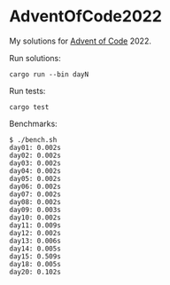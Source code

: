 # AdventOfCode2022

My solutions for [Advent of Code](https://adventofcode.com/2022/) 2022.

Run solutions:

```text
cargo run --bin dayN
```

Run tests:

```text
cargo test
```

Benchmarks:

```text
$ ./bench.sh
day01: 0.002s
day02: 0.002s
day03: 0.002s
day04: 0.002s
day05: 0.002s
day06: 0.002s
day07: 0.002s
day08: 0.002s
day09: 0.003s
day10: 0.002s
day11: 0.009s
day12: 0.002s
day13: 0.006s
day14: 0.005s
day15: 0.509s
day18: 0.005s
day20: 0.102s
```
